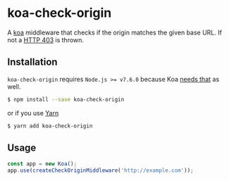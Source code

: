 # koa-check-origin

A [koa](https://koajs.com) middleware that checks if the origin matches the given base URL. If not a [HTTP 403](https://http.cat/403) is thrown.

## Installation

`koa-check-origin` requires `Node.js >= v7.6.0` because Koa [needs that](https://github.com/koajs/koa#installation) as well.

```sh
$ npm install --save koa-check-origin
```

or if you use [Yarn](https://yarnpkg.com)

```sh
$ yarn add koa-check-origin
```

## Usage

```js
const app = new Koa();
app.use(createCheckOriginMiddleware('http://example.com'));
```
